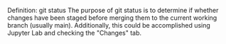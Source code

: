 Definition: git status
The purpose of git status is to determine if whether changes have been staged 
before merging them to the current working branch (usually main).
Additionally, this could be accomplished using Jupyter Lab and checking
the "Changes" tab.

